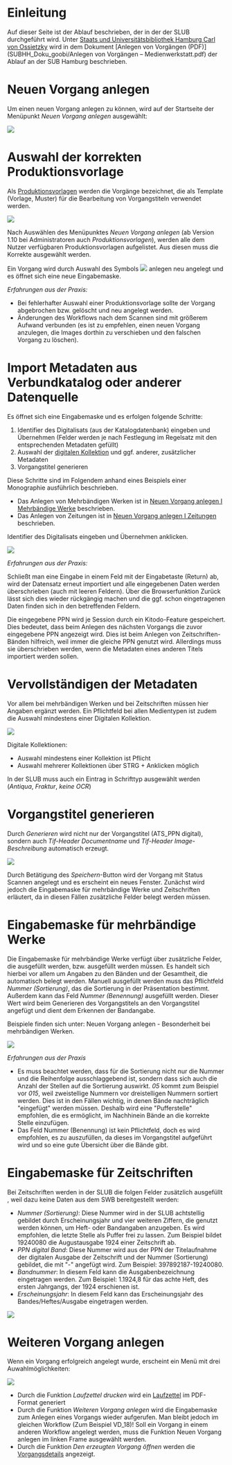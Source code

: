 # Einleitung 

Auf dieser Seite ist der Ablauf beschrieben, der in der der SLUB durchgeführt wird. Unter [Staats und Universitätsbibliothek Hamburg Carl von Ossietzky](Staats--und-Universit%C3%A4tsbibliothek-Hamburg-Carl-von-Ossietzky) wird in dem Dokument [Anlegen von Vorgängen (PDF)](SUBHH_Doku_goobi/Anlegen von Vorgängen – Medienwerkstatt.pdf) der Ablauf an der SUB Hamburg beschrieben. 

# Neuen Vorgang anlegen

Um einen neuen Vorgang anlegen zu können, wird auf der Startseite der Menüpunkt _Neuen Vorgang anlegen_ ausgewählt:

![](images/00001.jpg)

# Auswahl der korrekten Produktionsvorlage

Als [Produktionsvorlagen](Produktionsvorlage) werden die Vorgänge bezeichnet, die als Template (Vorlage, Muster) für die Bearbeitung von Vorgangstiteln verwendet werden.

![](images/00002.jpg)

Nach Auswählen des Menüpunktes _Neuen Vorgang anlegen_ (ab Version 1.10 bei Administratoren auch _Produktionsvorlagen_), werden alle dem Nutzer verfügbaren Produktionsvorlagen aufgelistet. Aus diesen muss die Korrekte ausgewählt werden.

Ein Vorgang wird durch Auswahl des Symbols ![](images/icon21.png) anlegen neu angelegt und es öffnet sich eine neue Eingabemaske.

_Erfahrungen aus der Praxis:_

* Bei fehlerhafter Auswahl einer Produktionsvorlage sollte der Vorgang abgebrochen bzw. gelöscht und neu angelegt werden. 
* Änderungen des Workflows nach dem Scannen sind mit größerem Aufwand verbunden (es ist zu empfehlen, einen neuen Vorgang anzulegen, die Images dorthin zu verschieben und den falschen Vorgang zu löschen). 

# Import Metadaten aus Verbundkatalog oder anderer Datenquelle

Es öffnet sich eine Eingabemaske und es erfolgen folgende Schritte:

1. Identifier des Digitalisats (aus der Katalogdatenbank) eingeben und Übernehmen (Felder werden je nach Festlegung im Regelsatz mit den entsprechenden Metadaten gefüllt)
1. Auswahl der [digitalen Kollektion](Digitale-Kollektionen) und ggf. anderer, zusätzlicher Metadaten
1. Vorgangstitel generieren

Diese Schritte sind im Folgendem anhand eines Beispiels einer Monographie ausführlich beschrieben.

* Das Anlegen von Mehrbändigen Werken ist in [Neuen Vorgang anlegen I Mehrbändige Werke](Neuen-Vorgang-anlegen-I-Mehrb%C3%A4ndige-Werke) beschrieben. 
* Das Anlegen von Zeitungen ist in [Neuen Vorgang anlegen I Zeitungen](Neuen-Vorgang-anlegen-I-Zeitungen) beschrieben. 

Identifier des Digitalisats eingeben und Übernehmen anklicken.

![](images/00003.jpg)

_Erfahrungen aus der Praxis:_

Schließt man eine Eingabe in einem Feld mit der Eingabetaste (Return) ab, wird der Datensatz erneut importiert und alle eingegebenen Daten werden überschrieben (auch mit leeren Feldern). Über die Browserfunktion Zurück lässt sich dies wieder rückgängig machen und die ggf. schon eingetragenen Daten finden sich in den betreffenden Feldern.

Die eingegebene PPN wird je Session durch ein Kitodo-Feature gespeichert. Dies bedeutet, dass beim Anlegen des nächsten Vorgangs die zuvor eingegebene PPN angezeigt wird. Dies ist beim Anlegen von Zeitschriften-Bänden hilfreich, weil immer die gleiche PPN genutzt wird. Allerdings muss sie überschrieben werden, wenn die Metadaten eines anderen Titels importiert werden sollen. 


# Vervollständigen der Metadaten

Vor allem bei mehrbändigen Werken und bei Zeitschriften müssen hier Angaben ergänzt werden. Ein Pflichtfeld bei allen Medientypen ist zudem die Auswahl mindestens einer Digitalen Kollektion.

![](images/00004.jpg)


Digitale Kollektionen:

* Auswahl mindestens einer Kollektion ist Pflicht
* Auswahl mehrerer Kollektionen über STRG + Anklicken möglich

In der SLUB muss auch ein Eintrag in Schrifttyp ausgewählt werden (_Antiqua_, _Fraktur_, _keine OCR_)
# Vorgangstitel generieren

Durch _Generieren_ wird nicht nur der Vorgangstitel (ATS_PPN digital), sondern auch _Tif-Header Documentname_ und _Tif-Header Image-Beschreibung_ automatisch erzeugt.

![](images/00005.jpg)

Durch Betätigung des _Speichern_-Button wird der Vorgang mit Status Scannen angelegt und es erscheint ein neues Fenster. Zunächst wird jedoch die Eingabemaske für mehrbändige Werke und Zeitschriften erläutert, da in diesen Fällen zusätzliche Felder belegt werden müssen.

# Eingabemaske für mehrbändige Werke

Die Eingabemaske für mehrbändige Werke verfügt über zusätzliche Felder, die ausgefüllt werden, bzw. ausgefüllt werden müssen. Es handelt sich hierbei vor allem um Angaben zu den Bänden und der Gesamtheit, die automatisch belegt werden. Manuell ausgefüllt werden muss das Pflichtfeld _Nummer (Sortierung)_, das die Sortierung in der Präsentation bestimmt. Außerdem kann das Feld _Nummer (Benennung)_ ausgefüllt werden. Dieser Wert wird beim Generieren des Vorgangstitels an den Vorgangstitel angefügt und dient dem Erkennen der Bandangabe.

Beispiele finden sich unter: Neuen Vorgang anlegen - Besonderheit bei mehrbändigen Werken.

![](images/00006.jpg)

_Erfahrungen aus der Praxis_

* Es muss beachtet werden, dass für die Sortierung nicht nur die Nummer und die Reihenfolge ausschlaggebend ist, sondern dass sich auch die Anzahl der Stellen auf die Sortierung auswirkt. _05_ kommt zum Beispiel vor _015_, weil zweistellige Nummern vor dreistelligen Nummern sortiert werden. Dies ist in den Fällen wichtig, in denen Bände nachträglich "eingefügt" werden müssen. Deshalb wird eine "Pufferstelle" empfohlen, die es ermöglicht, im Nachhinein Bände an die korrekte Stelle einzufügen. 
* Das Feld Nummer (Benennung) ist kein Pflichtfeld, doch es wird empfohlen, es zu auszufüllen, da dieses im Vorgangstitel aufgeführt wird und so eine gute Übersicht über die Bände gibt.

# Eingabemaske für Zeitschriften 

Bei Zeitschriften werden in der SLUB die folgen Felder zusätzlich ausgefüllt , weil dazu keine Daten aus dem SWB bereitgestellt werden:

* _Nummer (Sortierung)_:
Diese Nummer wird in der SLUB achtstellig gebildet durch Erscheinungsjahr und vier weiteren Ziffern, die genutzt werden können, um Heft- oder Bandangaben anzugeben. Es wird empfohlen, die letzte Stelle als Puffer frei zu lassen. Zum Beispiel bildet 19240080 die Augustausgabe 1924 einer Zeitschrift ab.
* _PPN digital Band_:
Diese Nummer wird aus der PPN der Titelaufnahme der digitalen Ausgabe der Zeitschrift und der Nummer (Sortierung) gebildet, die mit "-" angefügt wird. Zum Beispiel: 397892187-19240080.
* _Bandnummer_:
In diesem Feld kann die Ausgabenbezeichnung eingetragen werden. Zum Beispiel: 1.1924,8 für das achte Heft, des ersten Jahrgangs, der 1924 erschienen ist.
* _Erscheinungsjahr_:
In diesem Feld kann das Erscheinungsjahr des Bandes/Heftes/Ausgabe eingetragen werden.

![](images/00007.jpg)

# Weiteren Vorgang anlegen

Wenn ein Vorgang erfolgreich angelegt wurde, erscheint ein Menü mit drei Auwahlmöglichkeiten:

![](images/00008.jpg)

* Durch die Funktion _Laufzettel drucken_ wird ein [Laufzettel](Laufzettel) im PDF-Format generiert
* Durch die Funktion _Weiteren Vorgang anlegen_ wird die Eingabemaske zum Anlegen eines Vorgangs wieder aufgerufen. Man bleibt jedoch im gleichen Workflow (Zum Beispiel VD_18)! Soll ein Vorgang in einem anderen Workflow angelegt werden, muss die Funktion Neuen Vorgang anlegen im linken Frame ausgewählt werden.
* Durch die Funktion _Den erzeugten Vorgang öffnen_ werden die [Vorgangsdetails](Vorgangsdetails) angezeigt.

 